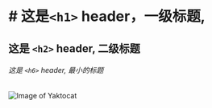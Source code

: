 # # 这是`<h1>` header，一级标题,

## 这是 `<h2>` header, 二级标题

###### 这是 `<h6>` header, 最小的标题 

![Image of Yaktocat](https://octodex.github.com/images/yaktocat.png)
